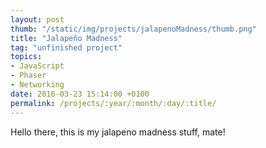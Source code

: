 ```yaml
---
layout: post
thumb: "/static/img/projects/jalapenoMadness/thumb.png"
title: "Jalapeño Madness"
tag: "unfinished project"
topics:
- JavaScript
- Phaser
- Networking
date: 2016-03-23 15:14:00 +0100
permalink: /projects/:year/:month/:day/:title/
---
```


Hello there, this is my jalapeno madness stuff, mate!

